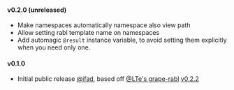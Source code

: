 #### v0.2.0 (unreleased)

* Make namespaces automatically namespace also view path
* Allow setting rabl template name on namespaces
* Add automagic `@result` instance variable, to avoid setting them
  explicitly when you need only one.

#### v0.1.0

* Initial public release [@ifad](https://github.com/ifad/grape-rabl-rails),
  based off [@LTe's grape-rabl](https://github.com/LTe/grape-rabl)
  [v0.2.2](https://github.com/LTe/grape-rabl/tag/v0.2.2)
